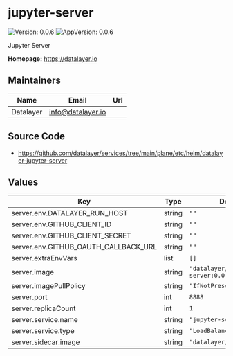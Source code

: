# jupyter-server

![Version: 0.0.6](https://img.shields.io/badge/Version-0.0.6-informational?style=flat-square) ![AppVersion: 0.0.6](https://img.shields.io/badge/AppVersion-0.0.6-informational?style=flat-square)

Jupyter Server

**Homepage:** <https://datalayer.io>

## Maintainers

| Name | Email | Url |
| ---- | ------ | --- |
| Datalayer | <info@datalayer.io> |  |

## Source Code

* <https://github.com/datalayer/services/tree/main/plane/etc/helm/datalayer-jupyter-server>

## Values

| Key | Type | Default | Description |
|-----|------|---------|-------------|
| server.env.DATALAYER_RUN_HOST | string | `""` |  |
| server.env.GITHUB_CLIENT_ID | string | `""` |  |
| server.env.GITHUB_CLIENT_SECRET | string | `""` |  |
| server.env.GITHUB_OAUTH_CALLBACK_URL | string | `""` |  |
| server.extraEnvVars | list | `[]` |  |
| server.image | string | `"datalayer/jupyter-server:0.0.8"` |  |
| server.imagePullPolicy | string | `"IfNotPresent"` |  |
| server.port | int | `8888` |  |
| server.replicaCount | int | `1` |  |
| server.service.name | string | `"jupyter-server"` |  |
| server.service.type | string | `"LoadBalancer"` |  |
| server.sidecar.image | string | `"datalayer/whoami:0.0.6"` |  |

